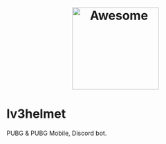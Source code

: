 <h1 align="center">
	<img width="200" height="190" src="http://www.playerunknownsbattlegroundsguide.com/wp-content/uploads/2017/08/helmet3.png" alt="Awesome">
</h1>

# lv3helmet
PUBG &amp; PUBG Mobile, Discord bot.
